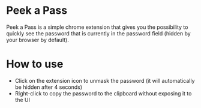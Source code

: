 # Peek a Pass
Peek a Pass is a simple chrome extension that gives you the possibility to quickly see the password
that is currently in the password field (hidden by your browser by default).

# How to use
- Click on the extension icon to unmask the password (it will automatically be hidden after 4 seconds)
- Right-click to copy the password to the clipboard without exposing it to the UI
